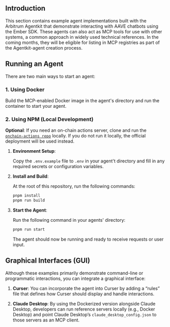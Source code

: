 ## Introduction

This section contains example agent implementations built with the Arbitrum Agentkit that demonstrate interacting with AAVE chatbots using the Ember SDK. These agents can also act as MCP tools for use with other systems, a common approach in widely used technical references. In the coming months, they will be eligible for listing in MCP registries as part of the Agentkit-agent creation process.

## Running an Agent

There are two main ways to start an agent:

### 1. Using Docker

Build the MCP-enabled Docker image in the agent's directory and run the container to start your agent.

### 2. Using NPM (Local Development)

**Optional**: If you need an on-chain actions server, clone and run the [`onchain-actions repo`](https://github.com/EmberAGI/onchain-actions) locally. If you do not run it locally, the official deployment will be used instead.

1. **Environment Setup**:

   Copy the `.env.example` file to `.env` in your agent't directory and fill in any required secrets or configuration variables.

2. **Install and Build**:

   At the root of this repository, run the following commands:

   ```bash
   pnpm install
   pnpm run build
   ```

3. **Start the Agent**:

   Run the following command in your agents' directory:

   ```bash
   pnpm run start
   ```

   The agent should now be running and ready to receive requests or user input.

## Graphical Interfaces (GUI)

Although these examples primarily demonstrate command-line or programmatic interactions, you can integrate a graphical interface:

1. **Curser**: You can incorporate the agent into Curser by adding a “rules” file that defines how Curser should display and handle interactions.

2. **Claude Desktop**: By using the Dockerized version alongside Claude Desktop, developers can run reference servers locally (e.g., Docker Desktop) and point Claude Desktop’s `claude_desktop_config.json` to those servers as an MCP client.

